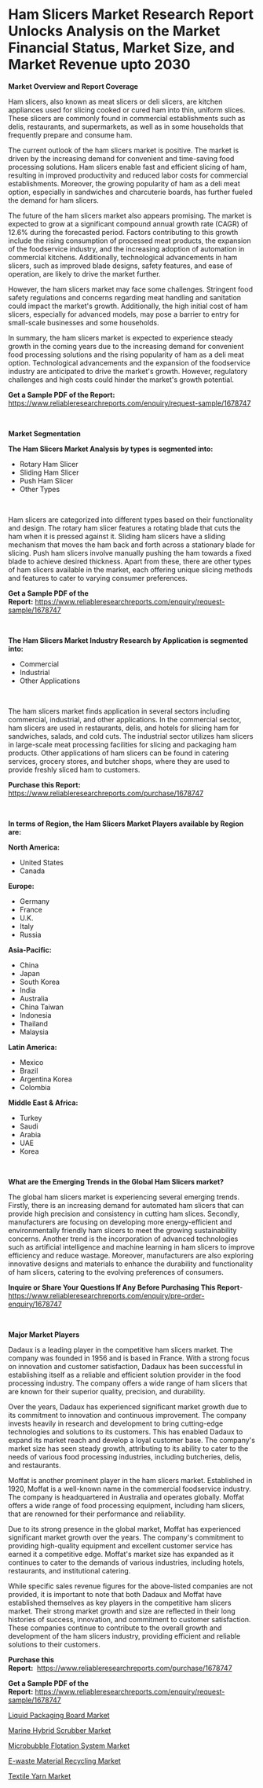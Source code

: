 <p><h1>Ham Slicers Market Research Report Unlocks Analysis on the Market Financial Status, Market Size, and Market Revenue upto 2030</h1></p><p><strong>Market Overview and Report Coverage</strong></p>
<p><p>Ham slicers, also known as meat slicers or deli slicers, are kitchen appliances used for slicing cooked or cured ham into thin, uniform slices. These slicers are commonly found in commercial establishments such as delis, restaurants, and supermarkets, as well as in some households that frequently prepare and consume ham.</p><p>The current outlook of the ham slicers market is positive. The market is driven by the increasing demand for convenient and time-saving food processing solutions. Ham slicers enable fast and efficient slicing of ham, resulting in improved productivity and reduced labor costs for commercial establishments. Moreover, the growing popularity of ham as a deli meat option, especially in sandwiches and charcuterie boards, has further fueled the demand for ham slicers.</p><p>The future of the ham slicers market also appears promising. The market is expected to grow at a significant compound annual growth rate (CAGR) of 12.6% during the forecasted period. Factors contributing to this growth include the rising consumption of processed meat products, the expansion of the foodservice industry, and the increasing adoption of automation in commercial kitchens. Additionally, technological advancements in ham slicers, such as improved blade designs, safety features, and ease of operation, are likely to drive the market further.</p><p>However, the ham slicers market may face some challenges. Stringent food safety regulations and concerns regarding meat handling and sanitation could impact the market's growth. Additionally, the high initial cost of ham slicers, especially for advanced models, may pose a barrier to entry for small-scale businesses and some households.</p><p>In summary, the ham slicers market is expected to experience steady growth in the coming years due to the increasing demand for convenient food processing solutions and the rising popularity of ham as a deli meat option. Technological advancements and the expansion of the foodservice industry are anticipated to drive the market's growth. However, regulatory challenges and high costs could hinder the market's growth potential.</p></p>
<p><strong>Get a Sample PDF of the Report:</strong> <a href="https://www.reliableresearchreports.com/enquiry/request-sample/1678747">https://www.reliableresearchreports.com/enquiry/request-sample/1678747</a></p>
<p>&nbsp;</p>
<p><strong>Market Segmentation</strong></p>
<p><strong>The Ham Slicers Market Analysis by types is segmented into:</strong></p>
<p><ul><li>Rotary Ham Slicer</li><li>Sliding Ham Slicer</li><li>Push Ham Slicer</li><li>Other Types</li></ul></p>
<p>&nbsp;</p>
<p><p>Ham slicers are categorized into different types based on their functionality and design. The rotary ham slicer features a rotating blade that cuts the ham when it is pressed against it. Sliding ham slicers have a sliding mechanism that moves the ham back and forth across a stationary blade for slicing. Push ham slicers involve manually pushing the ham towards a fixed blade to achieve desired thickness. Apart from these, there are other types of ham slicers available in the market, each offering unique slicing methods and features to cater to varying consumer preferences.</p></p>
<p><strong>Get a Sample PDF of the Report:</strong>&nbsp;<a href="https://www.reliableresearchreports.com/enquiry/request-sample/1678747">https://www.reliableresearchreports.com/enquiry/request-sample/1678747</a></p>
<p>&nbsp;</p>
<p><strong>The Ham Slicers Market Industry Research by Application is segmented into:</strong></p>
<p><ul><li>Commercial</li><li>Industrial</li><li>Other Applications</li></ul></p>
<p>&nbsp;</p>
<p><p>The ham slicers market finds application in several sectors including commercial, industrial, and other applications. In the commercial sector, ham slicers are used in restaurants, delis, and hotels for slicing ham for sandwiches, salads, and cold cuts. The industrial sector utilizes ham slicers in large-scale meat processing facilities for slicing and packaging ham products. Other applications of ham slicers can be found in catering services, grocery stores, and butcher shops, where they are used to provide freshly sliced ham to customers.</p></p>
<p><strong>Purchase this Report:</strong>&nbsp; <a href="https://www.reliableresearchreports.com/purchase/1678747">https://www.reliableresearchreports.com/purchase/1678747</a></p>
<p>&nbsp;</p>
<p><strong>In terms of Region, the Ham Slicers Market Players available by Region are:</strong></p>
<p>
    <p> <strong> North America: </strong>
        <ul>
            <li>United States</li>
            <li>Canada</li>
        </ul>
        </p> 
    <p> <strong> Europe: </strong>
        <ul>
            <li>Germany</li>
            <li>France</li>
            <li>U.K.</li>
            <li>Italy</li>
            <li>Russia</li>
        </ul>
        </p> 
    <p> <strong> Asia-Pacific: </strong>
        <ul>
            <li>China</li>
            <li>Japan</li>
            <li>South Korea</li>
            <li>India</li>
            <li>Australia</li>
            <li>China Taiwan</li>
            <li>Indonesia</li>
            <li>Thailand</li>
            <li>Malaysia</li>
        </ul>
        </p> 
    <p> <strong> Latin America: </strong>
        <ul>
            <li>Mexico</li>
            <li>Brazil</li>
            <li>Argentina Korea</li>
            <li>Colombia</li>
        </ul>
        </p> 
    <p> <strong> Middle East & Africa: </strong>
        <ul>
            <li>Turkey</li>
            <li>Saudi</li>
            <li>Arabia</li>
            <li>UAE</li>
            <li>Korea</li>
        </ul>
    </p>
    </p>
<p>&nbsp;</p>
<p><strong>What are the Emerging Trends in the Global Ham Slicers market?</strong></p>
<p><p>The global ham slicers market is experiencing several emerging trends. Firstly, there is an increasing demand for automated ham slicers that can provide high precision and consistency in cutting ham slices. Secondly, manufacturers are focusing on developing more energy-efficient and environmentally friendly ham slicers to meet the growing sustainability concerns. Another trend is the incorporation of advanced technologies such as artificial intelligence and machine learning in ham slicers to improve efficiency and reduce wastage. Moreover, manufacturers are also exploring innovative designs and materials to enhance the durability and functionality of ham slicers, catering to the evolving preferences of consumers.</p></p>
<p><strong>Inquire or Share Your Questions If Any Before Purchasing This Report</strong>- <a href="https://www.reliableresearchreports.com/enquiry/pre-order-enquiry/1678747">https://www.reliableresearchreports.com/enquiry/pre-order-enquiry/1678747</a></p>
<p>&nbsp;</p>
<p><strong>Major Market Players</strong></p>
<p><p>Dadaux is a leading player in the competitive ham slicers market. The company was founded in 1956 and is based in France. With a strong focus on innovation and customer satisfaction, Dadaux has been successful in establishing itself as a reliable and efficient solution provider in the food processing industry. The company offers a wide range of ham slicers that are known for their superior quality, precision, and durability.</p><p>Over the years, Dadaux has experienced significant market growth due to its commitment to innovation and continuous improvement. The company invests heavily in research and development to bring cutting-edge technologies and solutions to its customers. This has enabled Dadaux to expand its market reach and develop a loyal customer base. The company's market size has seen steady growth, attributing to its ability to cater to the needs of various food processing industries, including butcheries, delis, and restaurants.</p><p>Moffat is another prominent player in the ham slicers market. Established in 1920, Moffat is a well-known name in the commercial foodservice industry. The company is headquartered in Australia and operates globally. Moffat offers a wide range of food processing equipment, including ham slicers, that are renowned for their performance and reliability.</p><p>Due to its strong presence in the global market, Moffat has experienced significant market growth over the years. The company's commitment to providing high-quality equipment and excellent customer service has earned it a competitive edge. Moffat's market size has expanded as it continues to cater to the demands of various industries, including hotels, restaurants, and institutional catering.</p><p>While specific sales revenue figures for the above-listed companies are not provided, it is important to note that both Dadaux and Moffat have established themselves as key players in the competitive ham slicers market. Their strong market growth and size are reflected in their long histories of success, innovation, and commitment to customer satisfaction. These companies continue to contribute to the overall growth and development of the ham slicers industry, providing efficient and reliable solutions to their customers.</p></p>
<p><strong>Purchase this Report:</strong>&nbsp;&nbsp;<a href="https://www.reliableresearchreports.com/purchase/1678747">https://www.reliableresearchreports.com/purchase/1678747</a></p>
<p></p>
<p><strong>Get a Sample PDF of the Report:</strong>&nbsp;<a href="https://www.reliableresearchreports.com/enquiry/request-sample/1678747">https://www.reliableresearchreports.com/enquiry/request-sample/1678747</a></p>
<p><p><a href="https://medium.com/@irmaabshire/liquid-packaging-board-market-size-growth-forecast-2023-2030-3488b0f416ed">Liquid Packaging Board Market</a></p><p><a href="https://www.linkedin.com/pulse/marine-hybrid-scrubber-market-size-share-amp-trends-analysis/">Marine Hybrid Scrubber Market</a></p><p><a href="https://www.linkedin.com/pulse/microbubble-flotation-system-market-challenges-opportunities-jo6ge/">Microbubble Flotation System Market</a></p><p><a href="https://www.linkedin.com/pulse/e-waste-material-recycling-market-share-amp-new-trends/">E-waste Material Recycling Market</a></p><p><a href="https://medium.com/@drakecorwin2023/textile-yarn-market-size-growth-forecast-2023-2030-e436733fdb4b">Textile Yarn Market</a></p></p>